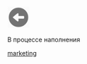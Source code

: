 
<a href=../README.md><img src="../img/back.jpg" width="50" height="50" /></a>

В процессе наполнения

[marketing](Маркетинг.md)

